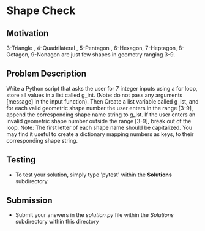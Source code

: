 # Shape Check 

## Motivation
 3-Triangle , 4-Quadrilateral , 5-Pentagon , 6-Hexagon, 7-Heptagon, 8-Octagon, 9-Nonagon are just few shapes in geometry ranging 3-9.

## Problem Description
Write a Python script that asks the user for 7 integer inputs using a for loop, store all values in a list called g_int. (Note: do not pass any arguments [message] in the input function). Then Create a list variable called g_lst, and for each valid geometric shape number the user enters in the range [3-9], append the corresponding shape name string to g_lst. If the user enters an invalid geometric shape number outside the range [3-9], break out of the loop. Note: The first letter of each shape name should be capitalized. You may find it useful to create a dictionary mapping numbers as keys, to their corresponding shape string.

## Testing
* To test your solution, simply type 'pytest' within the **Solutions** subdirectory

## Submission
* Submit your answers in the *solution.py* file within the *Solutions* subdirectory within this directory
